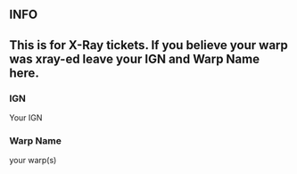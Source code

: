 ## INFO
This is for X-Ray tickets. If you believe your warp was xray-ed leave your IGN and Warp Name here.
------

### IGN
Your IGN
### Warp Name
your warp(s)
